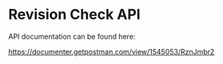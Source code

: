 # Revision Check API

API documentation can be found here:

https://documenter.getpostman.com/view/1545053/RznJmbr2
